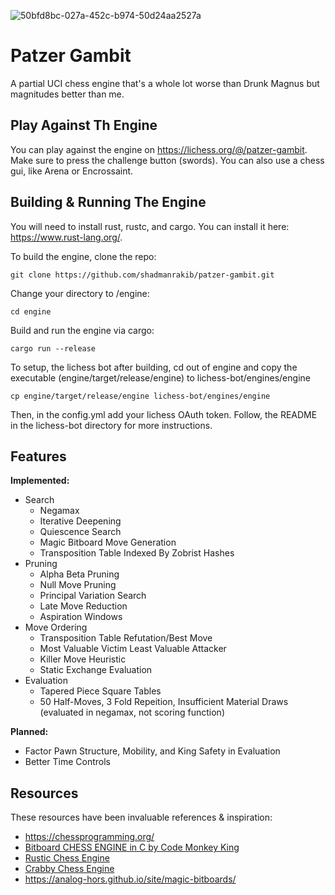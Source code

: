 ![50bfd8bc-027a-452c-b974-50d24aa2527a](https://github.com/shadmanrakib/patzer-gambit/assets/64807913/6b255289-253b-4fd6-8f76-99684e8202c5)


# Patzer Gambit

A partial UCI chess engine that's a whole lot worse than Drunk Magnus but magnitudes better than me.

## Play Against Th Engine

You can play against the engine on https://lichess.org/@/patzer-gambit. Make sure to press the challenge button (swords). You can also use a chess gui, like Arena or Encrossaint.

## Building & Running The Engine

You will need to install rust, rustc, and cargo. You can install it here: https://www.rust-lang.org/.

To build the engine, clone the repo:
```
git clone https://github.com/shadmanrakib/patzer-gambit.git
```

Change your directory to /engine:
```
cd engine
```

Build and run the engine via cargo:
```
cargo run --release
```

To setup, the lichess bot after building, cd out of engine and copy the executable (engine/target/release/engine) to lichess-bot/engines/engine
```
cp engine/target/release/engine lichess-bot/engines/engine
```

Then, in the config.yml add your lichess OAuth token. Follow, the README in the lichess-bot directory for more instructions.


## Features

**Implemented:**
* Search
  * Negamax 
  * Iterative Deepening
  * Quiescence Search
  * Magic Bitboard Move Generation
  * Transposition Table Indexed By Zobrist Hashes
* Pruning
  * Alpha Beta Pruning
  * Null Move Pruning
  * Principal Variation Search
  * Late Move Reduction
  * Aspiration Windows
* Move Ordering
  * Transposition Table Refutation/Best Move
  * Most Valuable Victim Least Valuable Attacker
  * Killer Move Heuristic
  * Static Exchange Evaluation
* Evaluation
  * Tapered Piece Square Tables
  * 50 Half-Moves, 3 Fold Repeition, Insufficient Material Draws (evaluated in negamax, not scoring function)

**Planned:**
* Factor Pawn Structure, Mobility, and King Safety in Evaluation
* Better Time Controls

## Resources

These resources have been invaluable references & inspiration:

* https://chessprogramming.org/
* [Bitboard CHESS ENGINE in C by Code Monkey King](https://youtube.com/playlist?list=PLmN0neTso3Jxh8ZIylk74JpwfiWNI76Cs&si=d3DL6pOnZ5XY4FxE)
* [Rustic Chess Engine](https://github.com/mvanthoor/rustic)
* [Crabby Chess Engine](https://github.com/Johnson-A/Crabby)
* https://analog-hors.github.io/site/magic-bitboards/
